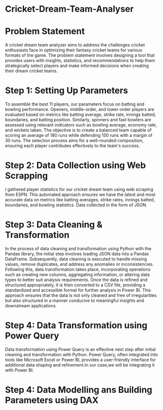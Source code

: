 # Cricket-Dream-Team-Analyser

# Problem Statement
A cricket dream team analyzer aims to address the challenges cricket enthusiasts face in optimizing their fantasy cricket teams for various formats of the game. The problem statement involves designing a tool that provides users with insights, statistics, and recommendations to help them strategically select players and make informed decisions when creating their dream cricket teams.

# Step 1: Setting Up Parameters
To assemble the best 11 players, our parameters focus on batting and bowling performance. Openers, middle-order, and lower-order players are evaluated based on metrics like batting average, strike rate, innings batted, boundaries, and batting position. Similarly, spinners and fast bowlers are assessed using relevant indicators such as bowling average, economy rate, and wickets taken. The objective is to create a balanced team capable of scoring an average of 180 runs while defending 150 runs with a margin of 30 runs. The selection process aims for a well-rounded composition, ensuring each player contributes effectively to the team's success.



# Step 2: Data Collection using Web Scrapping
I gathered player statistics for our cricket dream team using web scraping from ESPN. This automated approach ensures we have the latest and most accurate data on metrics like batting averages, strike rates, innings batted, boundaries, and bowling statistics. Data collected in the form of JSON.

# Step 3: Data Cleaning & Transformation
In the process of data cleaning and transformation using Python with the Pandas library, the initial step involves loading JSON data into a Pandas DataFrame. Subsequently, data cleaning is executed to handle missing values, remove duplicates, and address any anomalies or inconsistencies. Following this, data transformation takes place, incorporating operations such as creating new columns, aggregating information, or altering data types to better suit analysis requirements.
Once the data is refined and structured appropriately, it is then converted to a CSV file, providing a standardized and accessible format for further analysis in Power BI. This approach ensures that the data is not only cleaned and free of irregularities but also structured in a manner conducive to meaningful insights and downstream applications.

# Step 4: Data Transformation using Power Query
Data transformation using Power Query is an effective next step after initial cleaning and transformation with Python. Power Query, often integrated into tools like Microsoft Excel or Power BI, provides a user-friendly interface for additional data shaping and refinement.In our case,we will be integrating it with Power BI.







# Step 4: Data Modelling ans Building Parameters using DAX

